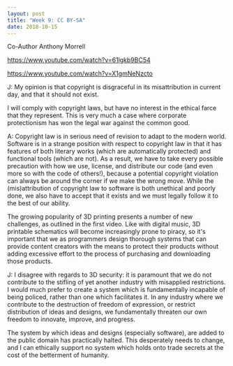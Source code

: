 ```yaml
---
layout: post
title: "Week 9: CC BY-SA"
date: 2018-10-15
---
```


Co-Author Anthony Morrell

https://www.youtube.com/watch?v=61lgkb9BC54

https://www.youtube.com/watch?v=X1gmNeNzcto

J: My opinion is that copyright is disgraceful in its misattribution in current day, and that it should not exist.

I will comply with copyright laws, but have no interest in the ethical farce that they represent. This is very much a case where corporate protectionism has won the legal war against the common good.

A: Copyright law is in serious need of revision to adapt to the modern world. Software is in a strange position with respect to copyright law in that it has features of both literary works (which are automatically protected) and functional tools (which are not). As a result, we have to take every possible precaution with how we use, license, and distribute our code (and even more so with the code of others!), because a potential copyright violation can always be around the corner if we make the wrong move. While the (mis)attribution of copyright law to software is both unethical and poorly done, we also have to accept that it exists and we must legally follow it to the best of our ability.

The growing popularity of 3D printing presents a number of new challenges, as outlined in the first video. Like with digital music, 3D printable schematics will become increasingly prone to piracy, so it's important that we as programmers design thorough systems that can provide content creators with the means to protect their products without adding excessive effort to the process of purchasing and downloading those products.

J: I disagree with regards to 3D security: it is paramount that we do not contribute to the stifling of yet another industry with misapplied restrictions. I would much prefer to create a system which is fundamentally incapable of being policed, rather than one which facilitates it. In any industry where we contribute to the destruction of freedom of expression, or restrict distribution of ideas and designs, we fundamentally threaten our own freedom to innovate, improve, and progress.

The system by which ideas and designs (especially software), are added to the public domain has practically halted. This desperately needs to change, and I can ethically support no system which holds onto trade secrets at the cost of the betterment of humanity.
